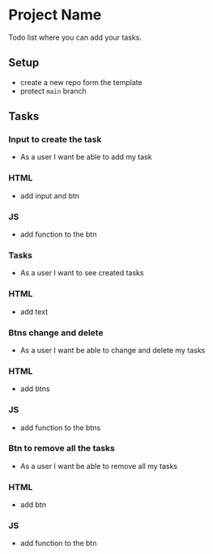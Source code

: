 # Project Name

Todo list where you can add your tasks.

## Setup

- create a new repo form the template
- protect `main` branch

## Tasks

### Input to create the task

- As a user I want be able to add my task

### HTML

- add input and btn

### JS

- add function to the btn

### Tasks

- As a user I want to see created tasks

### HTML

- add text

### Btns change and delete

- As a user I want be able to change and delete my tasks

### HTML

- add btns

### JS

- add function to the btns

### Btn to remove all the tasks

- As a user I want be able to remove all my tasks

### HTML

- add btn

### JS

- add function to the btn
